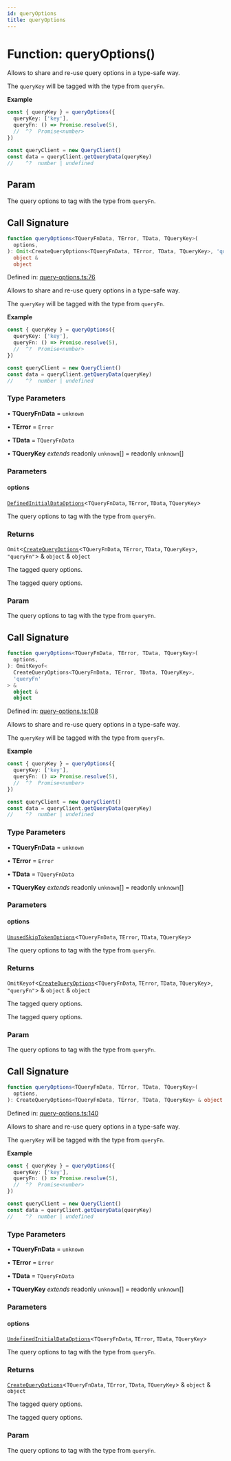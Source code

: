 ```yaml
---
id: queryOptions
title: queryOptions
---
```


<!-- DO NOT EDIT: this page is autogenerated from the type comments -->

# Function: queryOptions()

Allows to share and re-use query options in a type-safe way.

The `queryKey` will be tagged with the type from `queryFn`.

**Example**

```ts
const { queryKey } = queryOptions({
  queryKey: ['key'],
  queryFn: () => Promise.resolve(5),
  //  ^?  Promise<number>
})

const queryClient = new QueryClient()
const data = queryClient.getQueryData(queryKey)
//    ^?  number | undefined
```

## Param

The query options to tag with the type from `queryFn`.

## Call Signature

```ts
function queryOptions<TQueryFnData, TError, TData, TQueryKey>(
  options,
): Omit<CreateQueryOptions<TQueryFnData, TError, TData, TQueryKey>, 'queryFn'> &
  object &
  object
```

Defined in: [query-options.ts:76](https://github.com/TanStack/query/blob/main/packages/angular-query-experimental/src/query-options.ts#L76)

Allows to share and re-use query options in a type-safe way.

The `queryKey` will be tagged with the type from `queryFn`.

**Example**

```ts
const { queryKey } = queryOptions({
  queryKey: ['key'],
  queryFn: () => Promise.resolve(5),
  //  ^?  Promise<number>
})

const queryClient = new QueryClient()
const data = queryClient.getQueryData(queryKey)
//    ^?  number | undefined
```

### Type Parameters

• **TQueryFnData** = `unknown`

• **TError** = `Error`

• **TData** = `TQueryFnData`

• **TQueryKey** _extends_ readonly `unknown`[] = readonly `unknown`[]

### Parameters

#### options

[`DefinedInitialDataOptions`](../../type-aliases/definedinitialdataoptions.md)\<`TQueryFnData`, `TError`, `TData`, `TQueryKey`\>

The query options to tag with the type from `queryFn`.

### Returns

`Omit`\<[`CreateQueryOptions`](../../interfaces/createqueryoptions.md)\<`TQueryFnData`, `TError`, `TData`, `TQueryKey`\>, `"queryFn"`\> & `object` & `object`

The tagged query options.

The tagged query options.

### Param

The query options to tag with the type from `queryFn`.

## Call Signature

```ts
function queryOptions<TQueryFnData, TError, TData, TQueryKey>(
  options,
): OmitKeyof<
  CreateQueryOptions<TQueryFnData, TError, TData, TQueryKey>,
  'queryFn'
> &
  object &
  object
```

Defined in: [query-options.ts:108](https://github.com/TanStack/query/blob/main/packages/angular-query-experimental/src/query-options.ts#L108)

Allows to share and re-use query options in a type-safe way.

The `queryKey` will be tagged with the type from `queryFn`.

**Example**

```ts
const { queryKey } = queryOptions({
  queryKey: ['key'],
  queryFn: () => Promise.resolve(5),
  //  ^?  Promise<number>
})

const queryClient = new QueryClient()
const data = queryClient.getQueryData(queryKey)
//    ^?  number | undefined
```

### Type Parameters

• **TQueryFnData** = `unknown`

• **TError** = `Error`

• **TData** = `TQueryFnData`

• **TQueryKey** _extends_ readonly `unknown`[] = readonly `unknown`[]

### Parameters

#### options

[`UnusedSkipTokenOptions`](../../type-aliases/unusedskiptokenoptions.md)\<`TQueryFnData`, `TError`, `TData`, `TQueryKey`\>

The query options to tag with the type from `queryFn`.

### Returns

`OmitKeyof`\<[`CreateQueryOptions`](../../interfaces/createqueryoptions.md)\<`TQueryFnData`, `TError`, `TData`, `TQueryKey`\>, `"queryFn"`\> & `object` & `object`

The tagged query options.

The tagged query options.

### Param

The query options to tag with the type from `queryFn`.

## Call Signature

```ts
function queryOptions<TQueryFnData, TError, TData, TQueryKey>(
  options,
): CreateQueryOptions<TQueryFnData, TError, TData, TQueryKey> & object & object
```

Defined in: [query-options.ts:140](https://github.com/TanStack/query/blob/main/packages/angular-query-experimental/src/query-options.ts#L140)

Allows to share and re-use query options in a type-safe way.

The `queryKey` will be tagged with the type from `queryFn`.

**Example**

```ts
const { queryKey } = queryOptions({
  queryKey: ['key'],
  queryFn: () => Promise.resolve(5),
  //  ^?  Promise<number>
})

const queryClient = new QueryClient()
const data = queryClient.getQueryData(queryKey)
//    ^?  number | undefined
```

### Type Parameters

• **TQueryFnData** = `unknown`

• **TError** = `Error`

• **TData** = `TQueryFnData`

• **TQueryKey** _extends_ readonly `unknown`[] = readonly `unknown`[]

### Parameters

#### options

[`UndefinedInitialDataOptions`](../../type-aliases/undefinedinitialdataoptions.md)\<`TQueryFnData`, `TError`, `TData`, `TQueryKey`\>

The query options to tag with the type from `queryFn`.

### Returns

[`CreateQueryOptions`](../../interfaces/createqueryoptions.md)\<`TQueryFnData`, `TError`, `TData`, `TQueryKey`\> & `object` & `object`

The tagged query options.

The tagged query options.

### Param

The query options to tag with the type from `queryFn`.
